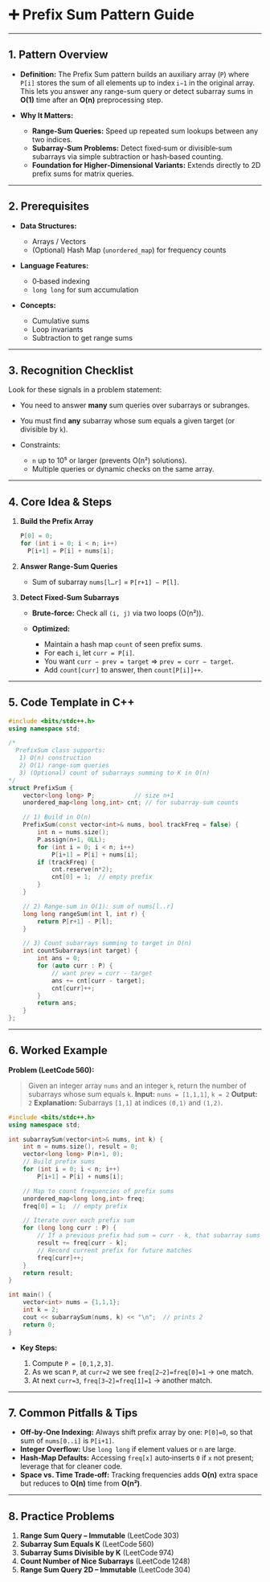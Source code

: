 # ➕ Prefix Sum Pattern Guide

---

## 1. Pattern Overview

* **Definition:**
  The Prefix Sum pattern builds an auxiliary array (`P`) where `P[i]` stores the sum of all elements up to index `i−1` in the original array. This lets you answer any range-sum query or detect subarray sums in **O(1)** time after an **O(n)** preprocessing step.
* **Why It Matters:**

  * **Range-Sum Queries:** Speed up repeated sum lookups between any two indices.
  * **Subarray‑Sum Problems:** Detect fixed‑sum or divisible‑sum subarrays via simple subtraction or hash‑based counting.
  * **Foundation for Higher‑Dimensional Variants:** Extends directly to 2D prefix sums for matrix queries.

---

## 2. Prerequisites

* **Data Structures:**

  * Arrays / Vectors
  * (Optional) Hash Map (`unordered_map`) for frequency counts
* **Language Features:**

  * 0‑based indexing
  * `long long` for sum accumulation
* **Concepts:**

  * Cumulative sums
  * Loop invariants
  * Subtraction to get range sums

---

## 3. Recognition Checklist

Look for these signals in a problem statement:

* You need to answer **many** sum queries over subarrays or subranges.
* You must find **any** subarray whose sum equals a given target (or divisible by `k`).
* Constraints:

  * `n` up to 10⁵ or larger (prevents O(n²) solutions).
  * Multiple queries or dynamic checks on the same array.

---

## 4. Core Idea & Steps

1. **Build the Prefix Array**

   ```cpp
   P[0] = 0;
   for (int i = 0; i < n; i++)
     P[i+1] = P[i] + nums[i];
   ```
2. **Answer Range-Sum Queries**

   * Sum of subarray `nums[l…r]` = `P[r+1] − P[l]`.
3. **Detect Fixed-Sum Subarrays**

   * **Brute‑force:** Check all `(i, j)` via two loops (O(n²)).
   * **Optimized:**

     * Maintain a hash map `count` of seen prefix sums.
     * For each `i`, let `curr = P[i]`.
     * You want `curr − prev = target` ⇒ `prev = curr − target`.
     * Add `count[curr]` to answer, then `count[P[i]]++`.

---

## 5. Code Template in C++

```cpp
#include <bits/stdc++.h>
using namespace std;

/*
  PrefixSum class supports:
   1) O(n) construction
   2) O(1) range-sum queries
   3) (Optional) count of subarrays summing to K in O(n)
*/
struct PrefixSum {
    vector<long long> P;           // size n+1
    unordered_map<long long,int> cnt; // for subarray-sum counts

    // 1) Build in O(n)
    PrefixSum(const vector<int>& nums, bool trackFreq = false) {
        int n = nums.size();
        P.assign(n+1, 0LL);
        for (int i = 0; i < n; i++)
            P[i+1] = P[i] + nums[i];
        if (trackFreq) {
            cnt.reserve(n*2);
            cnt[0] = 1;  // empty prefix
        }
    }

    // 2) Range-sum in O(1): sum of nums[l..r]
    long long rangeSum(int l, int r) {
        return P[r+1] - P[l];
    }

    // 3) Count subarrays summing to target in O(n)
    int countSubarrays(int target) {
        int ans = 0;
        for (auto curr : P) {
            // want prev = curr - target
            ans += cnt[curr - target];
            cnt[curr]++;
        }
        return ans;
    }
};
```

---

## 6. Worked Example

**Problem (LeetCode 560):**

> Given an integer array `nums` and an integer `k`, return the number of subarrays whose sum equals `k`.
> **Input:** `nums = [1,1,1]`, `k = 2`
> **Output:** `2`
> **Explanation:** Subarrays `[1,1]` at indices `(0,1)` and `(1,2)`.

```cpp
#include <bits/stdc++.h>
using namespace std;

int subarraySum(vector<int>& nums, int k) {
    int n = nums.size(), result = 0;
    vector<long long> P(n+1, 0);
    // Build prefix sums
    for (int i = 0; i < n; i++)
        P[i+1] = P[i] + nums[i];

    // Map to count frequencies of prefix sums
    unordered_map<long long,int> freq;
    freq[0] = 1;  // empty prefix

    // Iterate over each prefix sum
    for (long long curr : P) {
        // If a previous prefix had sum = curr - k, that subarray sums to k
        result += freq[curr - k];
        // Record current prefix for future matches
        freq[curr]++;
    }
    return result;
}

int main() {
    vector<int> nums = {1,1,1};
    int k = 2;
    cout << subarraySum(nums, k) << "\n";  // prints 2
    return 0;
}
```

* **Key Steps:**

  1. Compute `P = [0,1,2,3]`.
  2. As we scan `P`, at `curr=2` we see `freq[2−2]=freq[0]=1` → one match.
  3. At next `curr=3`, `freq[3−2]=freq[1]=1` → another match.

---

## 7. Common Pitfalls & Tips

* **Off‑by‑One Indexing:**
  Always shift prefix array by one: `P[0]=0`, so that sum of `nums[0..i]` is `P[i+1]`.
* **Integer Overflow:**
  Use `long long` if element values or `n` are large.
* **Hash‑Map Defaults:**
  Accessing `freq[x]` auto‑inserts `0` if `x` not present; leverage that for cleaner code.
* **Space vs. Time Trade‑off:**
  Tracking frequencies adds **O(n)** extra space but reduces to **O(n)** time from **O(n²)**.

---

## 8. Practice Problems

1. **Range Sum Query – Immutable** (LeetCode 303)
2. **Subarray Sum Equals K** (LeetCode 560)
3. **Subarray Sums Divisible by K** (LeetCode 974)
4. **Count Number of Nice Subarrays** (LeetCode 1248)
5. **Range Sum Query 2D – Immutable** (LeetCode 304)
